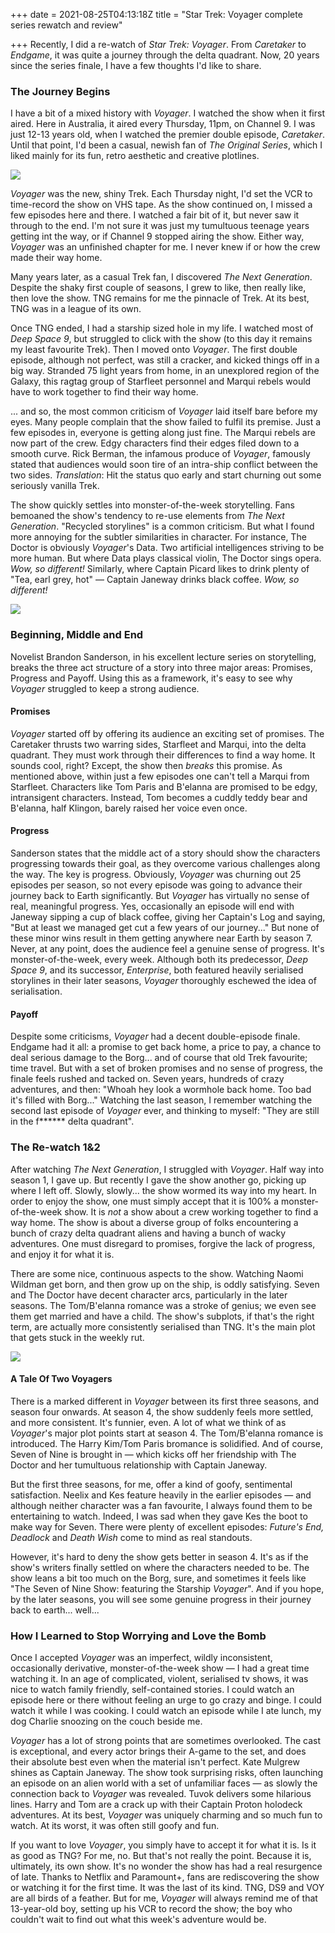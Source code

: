 +++
date = 2021-08-25T04:13:18Z
title = "Star Trek: Voyager complete series rewatch and review"

+++
Recently, I did a re-watch of _Star Trek: Voyager_. From _Caretaker_ to _Endgame_, it was quite a journey through the delta quadrant. Now, 20 years since the series finale, I have a few thoughts I'd like to share.

<!--more-->

### The Journey Begins

I have a bit of a mixed history with _Voyager_. I watched the show when it first aired. Here in Australia, it aired every Thursday, 11pm, on Channel 9. I was just 12-13 years old, when I watched the premier double episode, _Caretaker_. Until that point, I'd been a casual, newish fan of _The Original Series_, which I liked mainly for its fun, retro aesthetic and creative plotlines.

![](https://www.nerdinfinite.com/wp-content/uploads/2018/03/Star-Trek-Voyager-Season-3-Postere.jpg)

_Voyager_ was the new, shiny Trek. Each Thursday night, I'd set the VCR to time-record the show on VHS tape. As the show continued on, I missed a few episodes here and there. I watched a fair bit of it, but never saw it through to the end. I'm not sure it was just my tumultuous teenage years getting int the way, or if Channel 9 stopped airing the show. Either way, _Voyager_ was an unfinished chapter for me. I never knew if or how the crew made their way home.

Many years later, as a casual Trek fan, I discovered _The Next Generation_. Despite the shaky first couple of seasons, I grew to like, then really like, then love the show. TNG remains for me the pinnacle of Trek. At its best, TNG was in a league of its own.

Once TNG ended, I had a starship sized hole in my life. I watched most of _Deep Space 9_, but struggled to click with the show (to this day it remains my least favourite Trek). Then I moved onto _Voyager_. The first double episode, although not perfect, was still a cracker, and kicked things off in a big way. Stranded 75 light years from home, in an unexplored region of the Galaxy, this ragtag group of Starfleet personnel and Marqui rebels would have to work together to find their way home.

... and so, the most common criticism of _Voyager_ laid itself bare before my eyes. Many people complain that the show failed to fulfil its premise. Just a few episodes in, everyone is getting along just fine. The Marqui rebels are now part of the crew. Edgy characters find their edges filed down to a smooth curve. Rick Berman, the infamous produce of _Voyager_, famously stated that audiences would soon tire of an intra-ship conflict between the two sides. _Translation_: Hit the status quo early and start churning out some seriously vanilla Trek.

The show quickly settles into monster-of-the-week storytelling. Fans bemoaned the show's tendency to re-use elements from _The Next Generation_. "Recycled storylines" is a common criticism. But what I found more annoying for the subtler similarities in character. For instance, The Doctor is obviously _Voyager_'s Data. Two artificial intelligences striving to be more human. But where Data plays classical violin, The Doctor sings opera. _Wow, so different!_ Similarly, where Captain Picard likes to drink plenty of "Tea, earl grey, hot" — Captain Janeway drinks black coffee. _Wow, so different!_

![](https://treknews.net/wp-content/uploads/2020/05/star-trek-voyager-25th-anniversary-cast-reunion.jpg)

### Beginning, Middle and End

Novelist Brandon Sanderson, in his excellent lecture series on storytelling, breaks the three act structure of a story into three major areas: Promises, Progress and Payoff. Using this as a framework, it's easy to see why _Voyager_ struggled to keep a strong audience.

#### Promises

_Voyager_ started off by offering its audience an exciting set of promises. The Caretaker thrusts two warring sides, Starfleet and Marqui, into the delta quadrant. They must work through their differences to find a way home. It sounds cool, right? Except, the show then _breaks_ this promise. As mentioned above, within just a few episodes one can't tell a Marqui from Starfleet. Characters like Tom Paris and B'elanna are promised to be edgy, intransigent characters. Instead, Tom becomes a cuddly teddy bear and B'elanna, half Klingon, barely raised her voice even once.

#### Progress

Sanderson states that the middle act of a story should show the characters progressing towards their goal, as they overcome various challenges along the way. The key is progress. Obviously, _Voyager_ was churning out 25 episodes per season, so not every episode was going to advance their journey back to Earth significantly. But _Voyager_ has virtually no sense of real, meaningful progress. Yes, occasionally an episode will end with Janeway sipping a cup of black coffee, giving her Captain's Log and saying, "But at least we managed get cut a few years of our journey..." But none of these minor wins result in them getting anywhere near Earth by season 7. Never, at any point, does the audience feel a genuine sense of progress. It's monster-of-the-week, every week. Although both its predecessor, _Deep Space 9_, and its successor, _Enterprise_, both featured heavily serialised storylines in their later seasons, _Voyager_ thoroughly eschewed the idea of serialisation.

#### Payoff

Despite some criticisms, _Voyager_ had a decent double-episode finale. Endgame had it all: a promise to get back home, a price to pay, a chance to deal serious damage to the Borg... and of course that old Trek favourite; time travel. But with a set of broken promises and no sense of progress, the finale feels rushed and tacked on. Seven years, hundreds of crazy adventures, and then: "Whoah hey look a wormhole back home. Too bad it's filled with Borg..." Watching the last season, I remember watching the second last episode of _Voyager_ ever, and thinking to myself: "They are still in the f****** delta quadrant".

### The Re-watch 1&2

After watching _The Next Generation_, I struggled with _Voyager_. Half way into season 1, I gave up. But recently I gave the show another go, picking up where I left off. Slowly, slowly... the show wormed its way into my heart. In order to enjoy the show, one must simply accept that it is 100% a monster-of-the-week show. It is _not_ a show about a crew working together to find a way home. The show is about a diverse group of folks encountering a bunch of crazy delta quadrant aliens and having a bunch of wacky adventures. One must disregard to promises, forgive the lack of progress, and enjoy it for what it is.

There are some nice, continuous aspects to the show. Watching Naomi Wildman get born, and then grow up on the ship, is oddly satisfying. Seven and The Doctor have decent character arcs, particularly in the later seasons. The Tom/B'elanna romance was a stroke of genius; we even see them get married and have a child. The show's subplots, if that's the right term, are actually more consistently serialised than TNG. It's the main plot that gets stuck in the weekly rut.

![](https://geekspin.co/wp-content/uploads/2020/05/Star-Trek-Voyager-758x397.jpg)

#### A Tale Of Two Voyagers

There is a marked different in _Voyager_ between its first three seasons, and season four onwards. At season 4, the show suddenly feels more settled, and more consistent. It's funnier, even. A lot of what we think of as _Voyager_'s major plot points start at season 4. The Tom/B'elanna romance is introduced. The Harry Kim/Tom Paris bromance is solidified. And of course, Seven of Nine is brought in — which kicks off her friendship with The Doctor and her tumultuous relationship with Captain Janeway.

But the first three seasons, for me, offer a kind of goofy, sentimental satisfaction. Neelix and Kes feature heavily in the earlier episodes — and although neither character was a fan favourite, I always found them to be entertaining to watch. Indeed, I was sad when they gave Kes the boot to make way for Seven. There were plenty of excellent episodes: _Future's End, Deadlock_ and _Death Wish_ come to mind as real standouts.

However, it's hard to deny the show gets better in season 4. It's as if the show's writers finally settled on where the characters needed to be. The show leans a bit too much on the Borg, sure, and sometimes it feels like "The Seven of Nine Show: featuring the Starship _Voyager_". And if you hope, by the later seasons, you will see some genuine progress in their journey back to earth... well...

### How I Learned to Stop Worrying and Love the Bomb

Once I accepted _Voyager_ was an imperfect, wildly inconsistent, occasionally derivative, monster-of-the-week show — I had a great time watching it. In an age of complicated, violent, serialised tv shows, it was nice to watch family friendly, self-contained stories. I could watch an episode here or there without feeling an urge to go crazy and binge. I could watch it while I was cooking. I could watch an episode while I ate lunch, my dog Charlie snoozing on the couch beside me.

_Voyager_ has a lot of strong points that are sometimes overlooked. The cast is exceptional, and every actor brings their A-game to the set, and does their absolute best even when the material isn't perfect. Kate Mulgrew shines as Captain Janeway. The show took surprising risks, often launching an episode on an alien world with a set of unfamiliar faces — as slowly the connection back to _Voyager_ was revealed. Tuvok delivers some hilarious lines. Harry and Tom are a crack up with their Captain Proton holodeck adventures. At its best, _Voyager_ was uniquely charming and so much fun to watch. At its worst, it was often still goofy and fun.

If you want to love _Voyager_, you simply have to accept it for what it is. Is it as good as TNG? For me, no. But that's not really the point. Because it is, ultimately, its own show. It's no wonder the show has had a real resurgence of late. Thanks to Netflix and Paramount+, fans are rediscovering the show or watching it for the first time. It was the last of its kind. TNG, DS9 and VOY are all birds of a feather. But for me, _Voyager_ will always remind me of that 13-year-old boy, setting up his VCR to record the show; the boy who couldn't wait to find out what this week's adventure would be.